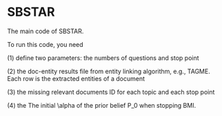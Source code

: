 # SBSTAR

The main code of SBSTAR. 

To run this code, you need

(1) define two parameters: the numbers of questions and stop point

(2) the doc-entity results file from entity linking algorithm, e.g., TAGME. Each row is the extracted entities of a document

(3) the missing relevant documents ID for each topic and each stop point

(4) the The initial \alpha of the prior belief P_0 when stopping BMI.
